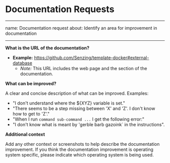 # Documentation Requests

---
name: Documentation request
about: Identify an area for improvement in documentation

---

**What is the URL of the documentation?**

- **Example:** <https://github.com/Senzing/template-docker#external-database>
  + *Note:*  This URL includes the web page and the section of the documentation.

**What can be improved?**

A clear and concise description of what can be improved.
Examples:

- "I don't understand where the ${XYZ} variable is set."
- "There seems to be a step missing between 'X' and 'Z'.   I don't know how to get to 'Z'."
- "When I run `command sub-command ...`  I get the following error:"
- "I don't know what is meant by 'gerble barb gazoink` in the instructions".

**Additional context**

Add any other context or screenshots to help describe the documentation improvement.
If you think the documentation improvement is operating system specific,
please indicate which operating system is being used.
